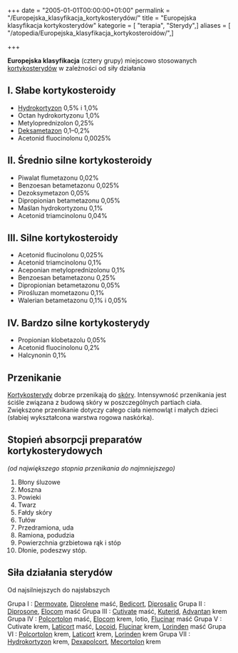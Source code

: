 +++
date = "2005-01-01T00:00:00+01:00"
permalink = "/Europejska_klasyfikacja_kortykosterydów/"
title = "Europejska klasyfikacja kortykosterydów"
kategorie = [ "terapia", "Sterydy",]
aliases = [ "/atopedia/Europejska_klasyfikacja_kortykosteroidów/",]

+++

**Europejska klasyfikacja** (cztery grupy) miejscowo stosowanych [kortykosterydów](/atopedia/Kortykosterydy "wikilink") w zależności od siły działania

I. Słabe kortykosteroidy
------------------------

-   [Hydrokortyzon](/atopedia/Hydrokortyzon "wikilink") 0,5% i 1,0%
-   Octan hydrokortyzonu 1,0%
-   Metyloprednizolon 0,25%
-   [Deksametazon](/atopedia/Dexametazon "wikilink") 0,1–0,2%
-   Acetonid fluocinolonu 0,0025%

II. Średnio silne kortykosteroidy
---------------------------------

-   Piwalat flumetazonu 0,02%
-   Benzoesan betametazonu 0,025%
-   Dezoksymetazon 0,05%
-   Dipropionian betametazonu 0,05%
-   Maślan hydrokortyzonu 0,1%
-   Acetonid triamcinolonu 0,04%

III. Silne kortykosteroidy
--------------------------

-   Acetonid flucinolonu 0,025%
-   Acetonid triamcinolonu 0,1%
-   Aceponian metyloprednizolonu 0,1%
-   Benzoesan betametazonu 0,25%
-   Dipropionian betametazonu 0,05%
-   Pirośluzan mometazonu 0,1%
-   Walerian betametazonu 0,1% i 0,05%

IV. Bardzo silne kortykosterydy
-------------------------------

-   Propionian klobetazolu 0,05%
-   Acetonid fluocinolonu 0,2%
-   Halcynonin 0,1%

Przenikanie
-----------

[Kortykosterydy](/atopedia/Kortykosterydy "wikilink") dobrze przenikają do [skóry](/atopedia/skóra "wikilink"). Intensywność przenikania jest ściśle związana z budową skóry w poszczególnych partiach ciała. Zwiększone przenikanie dotyczy całego ciała niemowląt i małych dzieci (słabiej wykształcona warstwa rogowa naskórka).

Stopień absorpcji preparatów kortykosterydowych
-----------------------------------------------

*(od największego stopnia przenikania do najmniejszego)*

1.  Błony śluzowe
2.  Moszna
3.  Powieki
4.  Twarz
5.  Fałdy skóry
6.  Tułów
7.  Przedramiona, uda
8.  Ramiona, podudzia
9.  Powierzchnia grzbietowa rąk i stóp
10. Dłonie, podeszwy stóp.



Siła działania sterydów
-----------------------

Od najsilniejszych do najsłabszych

Grupa I : [Dermovate](/atopedia/Dermovate "wikilink"), [Diprolene](/atopedia/Diprolene "wikilink") maść, [Bedicort](/atopedia/Bedicort "wikilink"), [Diprosalic](/atopedia/Diprosalic "wikilink")
Grupa II : [Diprosone](/atopedia/Diprosone "wikilink"), [Elocom](/atopedia/Elocom "wikilink") maść
Grupa III : [Cutivate](/atopedia/Cutivate "wikilink") maść, [Kuterid](/atopedia/Kuterid "wikilink"), [Advantan](/atopedia/Advantan "wikilink") krem
Grupa IV : [Polcortolon](/atopedia/Polcortolon "wikilink") maść, [Elocom](/atopedia/Elocom "wikilink") krem, lotio, [Flucinar](/atopedia/Flucinar "wikilink") maść
Grupa V : Cutivate krem, [Laticort](/atopedia/Laticort "wikilink") maść, [Locoid](/atopedia/Locoid "wikilink"), [Flucinar](/atopedia/Flucinar "wikilink") krem, [Lorinden](/atopedia/Lorinden "wikilink") maść
Grupa VI : [Polcortolon](/atopedia/Polcortolon "wikilink") krem, [Laticort](/atopedia/Laticort "wikilink") krem, [Lorinden](/atopedia/Lorinden "wikilink") krem
Grupa VII : [Hydrokortyzon](/atopedia/Hydrokortyzon "wikilink") krem, [Dexapolcort](/atopedia/Dexapolcort "wikilink"), [Mecortolon](/atopedia/Mecortolon "wikilink") krem

